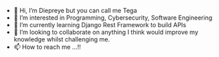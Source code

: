 - 👋 Hi, I’m Diepreye but you can call me Tega
- 👀 I’m interested in Programming, Cybersecurity, Software Engineering
- 🌱 I’m currently learning Django Rest Framework to build APIs
- 💞️ I’m looking to collaborate on anything I think would improve my knowledge whilst challenging me.
- 📫 How to reach me ...!!

<!---
Diepreyem2dg/Diepreyem2dg is a ✨ special ✨ repository because its `README.md` (this file) appears on your GitHub profile.
You can click the Preview link to take a look at your changes.
--->
